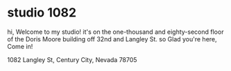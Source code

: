 # studio 1082
hi, Welcome to my studio!
it's on the one-thousand and eighty-second floor of the Doris Moore building off 32nd and Langley St.
so Glad you're here,
Come in!

1082 Langley St, 
Century City, Nevada 78705
